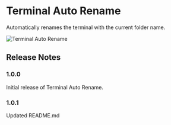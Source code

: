 # Terminal Auto Rename

Automatically renames the terminal with the current folder name.

![Terminal Auto Rename](https://github.com/batatop/vscode-terminal-auto-rename/raw/HEAD/images/terminal-auto-rename.gif)

## Release Notes

### 1.0.0

Initial release of Terminal Auto Rename.

### 1.0.1

Updated README.md